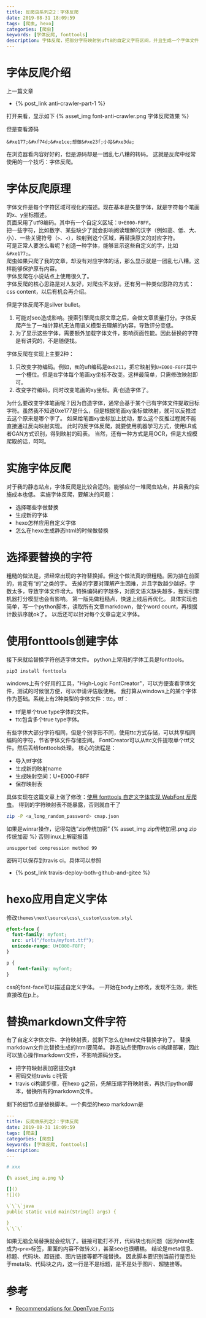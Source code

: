 ```yaml
---
title: 反爬虫系列之2：字体反爬
date: 2019-08-31 18:09:59
tags: [爬虫, hexo]
categories: [爬虫]
keywords: [字体反爬, fonttools]
description: 字体反爬，把部分字符映射到uft8的自定义字符区间，并且生成一个字体文件，可以正常显示这些区间的字符。利用字符映射表，把原来的字符替换成新字符编码。自定义字体字符数量不能太多。
---
```


# 字体反爬介绍

上一篇文章
- {% post_link anti-crawler-part-1 %}

打开来看，显示如下
{% asset_img font-anti-crawler.png 字体反爬效果 %}

但是查看源码
```
&#xe177;&#xf74d;&#xe1ce;想做&#xe23f;小站&#xe3da;
```
在浏览器看内容好好的，但是源码却是一团乱七八糟的转码。
这就是反爬中经常使用的一个技巧：字体反爬。
<!-- more -->

# 字体反爬原理

字体文件是每个字符区域可视化的描述。现在基本是矢量字体，就是字符每个笔画的x、y坐标描述。  
页面采用了utf8编码。其中有一个自定义区域：`U+E000-F8FF`。  
把一些字符，比如数字、某些缺少了就会影响阅读理解的汉字（例如高、低、大、小）、一些关键符号（`>`、`<`），映射到这个区域，再替换原文的对应字符。  
可是正常人要怎么看呢？创造一种字体，能够显示这些自定义的字，比如`&#xe177;`。  
爬虫如果只爬了我的文章，却没有对应字体的话，那么显示就是一团乱七八糟。这样能够保护原有内容。  
字体反爬在小说站点上使用很久了。  
字体反爬的核心思路是对人友好，对爬虫不友好。还有另一种类似思路的方式：css content，以后有机会再介绍。

但是字体反爬不是silver bullet。
1. 可能对seo造成影响。搜索引擎爬虫原文章之后，会做文章质量打分。字体反爬产生了一堆计算机无法用语义模型去理解的内容，导致评分变低。
2. 为了显示这些字体，需要额外加载字体文件，影响页面性能。因此替换的字符是有讲究的，不是随便找。

字体反爬在实现上主要2种：
1. 只改变字符编码。例如，`我`的uft编码是`0x6211`，把它映射到`U+E000-F8FF`其中一个槽位。但是`我`字体每个笔画xy坐标不改变。这样最简单，只需修改映射即可。
2. 改变字符编码，同时改变笔画的xy坐标。真·创造字体了。

为什么要改变字体笔画呢？因为自造字体，通常会基于某个已有字体文件提取目标字符。虽然我不知道0xe177是什么，但是根据笔画xy坐标做映射，就可以反推过去这个原来是哪个字了。
如果给笔画xy坐标加上扰动，那么这个反推过程就不能直接通过反向映射实现。
此时的反字体反爬，就要使用机器学习方式，使用LR或者GAN方式识别，得到映射的码表。
当然，还有一种方式是用OCR，但是大规模爬取的话，呵呵。

# 实施字体反爬

对于我的静态站点，字体反爬是比较合适的。能够应付一堆爬虫站点，并且我的实施成本也低。
实施字体反爬，要解决的问题：
- 选择哪些字做替换
- 生成新的字体
- hexo怎样应用自定义字体
- 怎么在hexo生成静态html的时候做替换

# 选择要替换的字符

粗糙的做法是，把经常出现的字符替换掉。但这个做法真的很粗糙。因为排在前面的，肯定有“的”之类的字。
去掉的字要对理解产生困难，并且字数越少越好。字数太多，导致字体文件增大。特殊编码的字越多，对原文语义缺失越多，搜索引擎机器打分模型也会有影响。
第一版先做粗糙点，快速上线后再优化。
具体实现也简单，写一个python脚本，读取所有文章markdown，做个word count，再根据计数排序就ok了。
以后还可以针对每个文章自定义字体。

# 使用fonttools创建字体

接下来就给替换字符创造字体文件。
python上常用的字体工具是fonttools。
```
pip3 install fonttools
```
windows上有个好用的工具，"High-Logic FontCreator"，可以方便查看字体文件，测试的时候很方便，可以申请评估版使用。
我打算从windows上的某个字体作为基础。系统上有2种类型的字体文件：ttc，ttf：
- ttf是单个true type字体的文件。
- ttc包含多个true type字体。

有些字体大部分字符相同，但是个别字形不同，使用ttc方式存储，可以共享相同编码的字符，节省字体文件存储空间。
FontCreator可以从ttc文件提取单个ttf文件。然后丢给fonttools处理。
核心的流程是：
- 导入ttf字体
- 生成新的映射name
- 生成映射空间：U+E000-F8FF
- 保存映射表

具体实现在这篇文章上做了修改：[使用 fonttools 自定义字体实现 WebFont 反爬虫](https://seealso.cn/web/use-fonttools-build-webfont-to-anti-crawler)。
得到的字符映射表不能暴露，否则就白干了
```bash
zip -P <a_long_random_password> cmap.json
```
如果是winrar操作，记得勾选“zip传统加密”
{% asset_img zip传统加密.png zip传统加密 %}
否则linux上解密报错
```
unsupported compression method 99
```
密码可以保存到travis ci。具体可以参照
- {% post_link travis-deploy-both-github-and-gitee %}


# hexo应用自定义字体

修改`themes\next\source\css\_custom\custom.styl`
```css
@font-face {
  font-family: myfont;
  src: url("/fonts/myfont.ttf");
  unicode-range: U+E000-F8FF;
}

p {
    font-family: myfont;
}
```
css的font-face可以描述自定义字体。
一开始在body上修改，发现不生效，索性直接改在p上。

# 替换markdown文件字符

有了自定义字体文件、字符映射表，就剩下怎么在html文件替换字符了。
替换markdown文件比替换生成的html要简单。
静态站点使用travis ci构建部署，因此可以放心操作markdown文件，不影响源码分支。
- 把字符映射表加密提交git
- 密码交给travis ci托管
- travis ci构建步骤，在hexo g之前，先解压缩字符映射表，再执行python脚本，替换所有的markdown文件。

剩下的细节点是替换脚本。一个典型的hexo markdown是
```yml
---
title: 反爬虫系列之2：字体反爬
date: 2019-08-31 18:09:59
tags: [爬虫]
categories: [爬虫]
keywords: [字体反爬, fonttools]
description:
---

# xxx

{% asset_img a.png %}

[]()
![]()

\`\`\`java
public static void main(String[] args) {

}
\`\`\`

```
如果无脑全局替换就会挖坑了。链接可能打不开，代码块也有问题（因为html生成为`<pre>`标签，里面的内容不做转义），甚至seo也很糟糕。
结论是meta信息、标题、代码块、超链接、图片链接等都不能替换。
因此脚本要识别当前行是否处于meta块、代码块之内，这一行是不是标题，是不是处于图片、超链接等。

# 参考

- [Recommendations for OpenType Fonts](https://docs.microsoft.com/en-us/typography/opentype/spec/recom)
